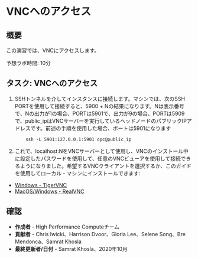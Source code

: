 # VNCへのアクセス

## 概要

この演習では、VNCにアクセスします。

予想ラボ時間: 10分

## タスク: VNCへのアクセス

1.  SSHトンネルを介してインスタンスに接続します。マシンでは、次のSSH PORTを使用して接続すると、5900 + Nの結果になります。Nは表示番号で、Nの出力が1の場合、PORTは5901で、出力が9の場合、PORTは5909で、public\_ipはVNCサーバーを実行しているヘッドノードのパブリックIPアドレスです。前述の手順を使用した場合、ポートは5901になります
    
            ssh -L 5901:127.0.0.1:5901 opc@public_ip
        
2.  これで、localhost:NをVNCサーバーとして使用し、VNCのインストール中に設定したパスワードを使用して、任意のVNCビューアを使用して接続できるようになりました。希望するVNCクライアントを選択するか、このガイドを使用してローカル・マシンにインストールできます:
    

*   [Windows - TigerVNC](https://github.com/TigerVNC/tigervnc/wiki/Setup-TigerVNC-server-%28Windows%29)
*   [MacOS/Windows - RealVNC](https://www.realvnc.com/en/connect/download/vnc/)

## 確認

*   **作成者** - High Performance Computeチーム
*   **貢献者** - Chris Iwicki、Harrison Dvoor、Gloria Lee、Selene Song、Bre Mendonca、Samrat Khosla
*   **最終更新者/日付** - Samrat Khosla、2020年10月